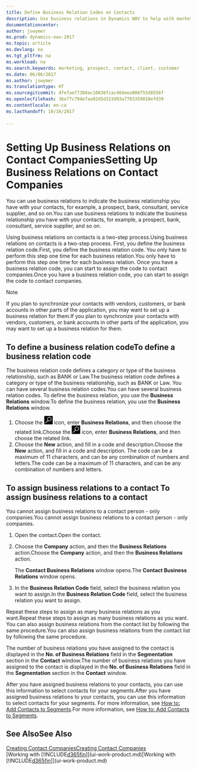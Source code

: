 ```yaml
---
title: Define Business Relation Codes on Contacts
description: Use business relations in Dynamics NAV to help with marketing and to indicate the business relationship you have with your  prospects, clients, and customers, for example, a bank or service supplier.
documentationcenter: 
author: jswymer
ms.prod: dynamics-nav-2017
ms.topic: article
ms.devlang: na
ms.tgt_pltfrm: na
ms.workload: na
ms.search.keywords: marketing, prospect, contact, client, customer
ms.date: 06/06/2017
ms.author: jswymer
ms.translationtype: HT
ms.sourcegitcommit: 4fefaef7380ac10836fcac404eea006f55d8556f
ms.openlocfilehash: 36e77c794e7aa92d5d323d93a7703359018efd39
ms.contentlocale: en-ca
ms.lasthandoff: 10/16/2017

---
```

# <a name="setting-up-business-relations-on-contact-companies"></a><span data-ttu-id="aaac2-103">Setting Up Business Relations on Contact Companies</span><span class="sxs-lookup"><span data-stu-id="aaac2-103">Setting Up Business Relations on Contact Companies</span></span>
<span data-ttu-id="aaac2-104">You can use business relations to indicate the business relationship you have with your contacts, for example, a prospect, bank, consultant, service supplier, and so on.</span><span class="sxs-lookup"><span data-stu-id="aaac2-104">You can use business relations to indicate the business relationship you have with your contacts, for example, a prospect, bank, consultant, service supplier, and so on.</span></span>

<span data-ttu-id="aaac2-105">Using business relations on contacts is a two-step process.</span><span class="sxs-lookup"><span data-stu-id="aaac2-105">Using business relations on contacts is a two-step process.</span></span> <span data-ttu-id="aaac2-106">First, you define the business relation code.</span><span class="sxs-lookup"><span data-stu-id="aaac2-106">First, you define the business relation code.</span></span> <span data-ttu-id="aaac2-107">You only have to perform this step one time for each business relation.</span><span class="sxs-lookup"><span data-stu-id="aaac2-107">You only have to perform this step one time for each business relation.</span></span> <span data-ttu-id="aaac2-108">Once you have a business relation code, you can start to assign the code to contact companies.</span><span class="sxs-lookup"><span data-stu-id="aaac2-108">Once you have a business relation code, you can start to assign the code to contact companies.</span></span>

> [!NOTE]  
>   <span data-ttu-id="aaac2-109">If you plan to synchronize your contacts with vendors, customers, or bank accounts in other parts of the application, you may want to set up a business relation for them.</span><span class="sxs-lookup"><span data-stu-id="aaac2-109">If you plan to synchronize your contacts with vendors, customers, or bank accounts in other parts of the application, you may want to set up a business relation for them.</span></span>

## <a name="to-define-a-business-relation-code"></a><span data-ttu-id="aaac2-110">To define a business relation code</span><span class="sxs-lookup"><span data-stu-id="aaac2-110">To define a business relation code</span></span>
<span data-ttu-id="aaac2-111">The business relation code defines a category or type of the business relationship, such as BANK or Law.</span><span class="sxs-lookup"><span data-stu-id="aaac2-111">The business relation code defines a category or type of the business relationship, such as BANK or Law.</span></span> <span data-ttu-id="aaac2-112">You can have several business relation codes.</span><span class="sxs-lookup"><span data-stu-id="aaac2-112">You can have several business relation codes.</span></span> <span data-ttu-id="aaac2-113">To define the business relation, you use the **Business Relations** window.</span><span class="sxs-lookup"><span data-stu-id="aaac2-113">To define the business relation, you use the **Business Relations** window.</span></span>

1. <span data-ttu-id="aaac2-114">Choose the ![Search for Page or Report](media/ui-search/search_small.png "Search for Page or Report icon") icon, enter **Business Relations**, and then choose the related link.</span><span class="sxs-lookup"><span data-stu-id="aaac2-114">Choose the ![Search for Page or Report](media/ui-search/search_small.png "Search for Page or Report icon") icon, enter **Business Relations**, and then choose the related link.</span></span>
2. <span data-ttu-id="aaac2-115">Choose the **New** action, and fill in a code and description.</span><span class="sxs-lookup"><span data-stu-id="aaac2-115">Choose the **New** action, and fill in a code and description.</span></span> <span data-ttu-id="aaac2-116">The code can be a maximum of 11 characters, and can be any combination of numbers and letters.</span><span class="sxs-lookup"><span data-stu-id="aaac2-116">The code can be a maximum of 11 characters, and can be any combination of numbers and letters.</span></span>

## <span data-ttu-id="aaac2-117"><a name="AssignBusRelContact"></a> To assign business relations to a contact</span><span class="sxs-lookup"><span data-stu-id="aaac2-117"><a name="AssignBusRelContact"></a> To assign business relations to a contact</span></span>
<span data-ttu-id="aaac2-118">You cannot assign business relations to a contact person - only companies.</span><span class="sxs-lookup"><span data-stu-id="aaac2-118">You cannot assign business relations to a contact person - only companies.</span></span>

1. <span data-ttu-id="aaac2-119">Open the contact.</span><span class="sxs-lookup"><span data-stu-id="aaac2-119">Open the contact.</span></span>
2. <span data-ttu-id="aaac2-120">Choose the **Company** action, and then the **Business Relations** action.</span><span class="sxs-lookup"><span data-stu-id="aaac2-120">Choose the **Company** action, and then the **Business Relations** action.</span></span>

    <span data-ttu-id="aaac2-121">The **Contact Business Relations** window opens.</span><span class="sxs-lookup"><span data-stu-id="aaac2-121">The **Contact Business Relations** window opens.</span></span>
3. <span data-ttu-id="aaac2-122">In the **Business Relation Code** field, select the business relation you want to assign.</span><span class="sxs-lookup"><span data-stu-id="aaac2-122">In the **Business Relation Code** field, select the business relation you want to assign.</span></span>

<span data-ttu-id="aaac2-123">Repeat these steps to assign as many business relations as you want.</span><span class="sxs-lookup"><span data-stu-id="aaac2-123">Repeat these steps to assign as many business relations as you want.</span></span> <span data-ttu-id="aaac2-124">You can also assign business relations from the contact list by following the same procedure.</span><span class="sxs-lookup"><span data-stu-id="aaac2-124">You can also assign business relations from the contact list by following the same procedure.</span></span>

<span data-ttu-id="aaac2-125">The number of business relations you have assigned to the contact is displayed in the **No. of Business Relations** field in the **Segmentation** section in the **Contact** window.</span><span class="sxs-lookup"><span data-stu-id="aaac2-125">The number of business relations you have assigned to the contact is displayed in the **No. of Business Relations** field in the **Segmentation** section in the **Contact** window.</span></span>

<span data-ttu-id="aaac2-126">After you have assigned business relations to your contacts, you can use this information to select contacts for your segments.</span><span class="sxs-lookup"><span data-stu-id="aaac2-126">After you have assigned business relations to your contacts, you can use this information to select contacts for your segments.</span></span> <span data-ttu-id="aaac2-127">For more information, see [How to: Add Contacts to Segments](marketing-add-contact-segment.md).</span><span class="sxs-lookup"><span data-stu-id="aaac2-127">For more information, see [How to: Add Contacts to Segments](marketing-add-contact-segment.md).</span></span>

## <a name="see-also"></a><span data-ttu-id="aaac2-128">See Also</span><span class="sxs-lookup"><span data-stu-id="aaac2-128">See Also</span></span>
[<span data-ttu-id="aaac2-129">Creating Contact Companies</span><span class="sxs-lookup"><span data-stu-id="aaac2-129">Creating Contact Companies</span></span>](marketing-create-contact-companies.md)  
<span data-ttu-id="aaac2-130">[Working with [!INCLUDE[d365fin](includes/d365fin_md.md)]](ui-work-product.md)</span><span class="sxs-lookup"><span data-stu-id="aaac2-130">[Working with [!INCLUDE[d365fin](includes/d365fin_md.md)]](ui-work-product.md)</span></span>

